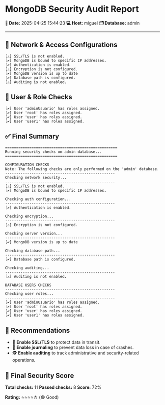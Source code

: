 # MongoDB Security Audit Report

**📅 Date:** 2025-04-25 15:44:23
**💻 Host:** miguel
**🗂️ Database:** admin

---

## 🔐 Network & Access Configurations

```
[⚠] SSL/TLS is not enabled.
[✔] MongoDB is bound to specific IP addresses.
[✔] Authentication is enabled.
[⚠] Encryption is not configured.
[✔] MongoDB version is up to date
[✔] Database path is configured.
[⚠] Auditing is not enabled.
```

## 👥 User & Role Checks

```
[✔] User 'adminUsuario' has roles assigned.
[✔] User 'root' has roles assigned.
[✔] User 'user' has roles assigned.
[✔] User 'user1' has roles assigned.
```

## ✅ Final Summary

```
===================================================
Running security checks on admin database...
===================================================

CONFIGURATION CHECKS
Note: The following checks are only performed on the 'admin' database.
--------------------------------------------------
Checking network security...
--------------------------------------------------
[⚠] SSL/TLS is not enabled.
[✔] MongoDB is bound to specific IP addresses.

Checking auth configuration...
--------------------------------------------------
[✔] Authentication is enabled.

Checking encryption...
--------------------------------------------------
[⚠] Encryption is not configured.

Checking server version...
--------------------------------------------------
[✔] MongoDB version is up to date

Checking database path...
--------------------------------------------------
[✔] Database path is configured.

Checking auditing...
--------------------------------------------------
[⚠] Auditing is not enabled.

DATABASE USERS CHECKS
--------------------------------------------------
Checking user roles...
--------------------------------------------------
[✔] User 'adminUsuario' has roles assigned.
[✔] User 'root' has roles assigned.
[✔] User 'user' has roles assigned.
[✔] User 'user1' has roles assigned.
```
## 🧠 Recommendations

- 🔐 **Enable SSL/TLS** to protect data in transit.
- 💾 **Enable journaling** to prevent data loss in case of crashes.
- 🕵️ **Enable auditing** to track administrative and security-related operations.
## 🎯 Final Security Score

**Total checks:** 11
**Passed checks:** 8
**Score:** 72%

**Rating:** ⭐⭐⭐⭐☆ (🟢 Good)

